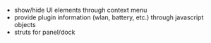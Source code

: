 * show/hide UI elements through context menu
* provide plugin information (wlan, battery, etc.) through javascript objects
* struts for panel/dock
